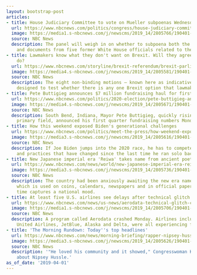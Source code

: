 ```yaml
---
layout: bootstrap-post
articles:
- title: House Judiciary Committee to vote on Mueller subpoenas Wednesday
  url: https://www.nbcnews.com/politics/congress/house-judiciary-committee-vote-mueller-subpoenas-wednesday-n989456
  image: https://media1.s-nbcnews.com/j/newscms/2019_14/2805766/190401-house-judiciary-committee-jerrold-nadler-mn-0835_64f4b05fe2ea04be6a8eb3cbb1e1f8d9.nbcnews-fp-1200-630.jpg
  source: NBC News
  description: The panel will weigh in on whether to subpoena both the report itself
    and documents from five former White House officials related to the investigation.
- title: Lawmakers know what they don't want on Brexit. Will they agree on what they
    do?
  url: https://www.nbcnews.com/storyline/brexit-referendum/brexit-parliament-again-set-vote-e-u-divorce-options-n989406
  image: https://media4.s-nbcnews.com/j/newscms/2019_14/2805581/190401-brexit-westminster-mc-1008_a57449d6697e5c14cae612d5133e8018.nbcnews-fp-1200-630.JPG
  source: NBC News
  description: The eight non-binding motions — known here as indicative votes — are
    designed to test whether there is any one Brexit option that lawmakers will support.
- title: Pete Buttigieg announces $7 million fundraising haul for first quarter
  url: https://www.nbcnews.com/politics/2020-election/pete-buttigieg-announces-7-million-fundraising-haul-first-quarter-n989426
  image: https://media4.s-nbcnews.com/j/newscms/2019_14/2805671/190401-buttigieg-mc-1233_d48797f8764be718f962bb32a6b3e79d.nbcnews-fp-1200-630.JPG
  source: NBC News
  description: South Bend, Indiana, Mayor Pete Buttigieg, quickly rising in the Democratic
    primary field, announced his first quarter fundraising numbers Monday morning.
- title: How this weekend exposed Biden's generational challenges
  url: https://www.nbcnews.com/politics/meet-the-press/how-weekend-exposed-biden-s-generational-challenges-n989451
  image: https://media3.s-nbcnews.com/j/newscms/2019_14/2805616/190401-joe-biden-mc-1210_6df3ddbde64b15d38ece3046cd4344cd.nbcnews-fp-1200-630.JPG
  source: NBC News
  description: If Joe Biden jumps into the 2020 race, he has to compete against norms
    and practices that have changed since the last time he ran solo back in 2007-2008.
- title: New Japanese imperial era 'Reiwa' takes name from ancient poetry
  url: https://www.nbcnews.com/news/world/new-japanese-imperial-era-reiwa-takes-name-ancient-poetry-n989436
  image: https://media3.s-nbcnews.com/j/newscms/2019_14/2805736/190401-japan-imperial-era-mn-0810_7623d6eb74300f3842d343bd9ccedcc1.nbcnews-fp-1200-630.jpg
  source: NBC News
  description: The country had been anxiously awaiting the new era name, or "gengo,"
    which is used on coins, calendars, newspapers and in official paperwork, and over
    time captures a national mood.
- title: At least five U.S. airlines see delays after technical glitch
  url: https://www.nbcnews.com/news/us-news/aerodata-technical-glitch-causes-flight-delays-least-five-u-s-n989431
  image: https://media1.s-nbcnews.com/j/newscms/2019_14/2805706/190401-flight-delays-mn-0750_821580c78f1557e366412e275954325c.nbcnews-fp-1200-630.jpg
  source: NBC News
  description: A program called Aerodata crashed Monday. Airlines including Southwest,
    United Airlines, JetBlue, Alaska and Delta, were all experiencing flight delays.
- title: 'The Morning Rundown: Today''s top headlines'
  url: https://www.nbcnews.com/news/morning-briefing/rapper-nipsey-hussle-remembered-biden-final-four-morning-rundown-n989416
  image: https://media3.s-nbcnews.com/j/newscms/2019_14/2805626/190401-nispey-hussle-mc-1216_39c04cea049b131cf461aad97c2ee14c.nbcnews-fp-1200-630.JPG
  source: NBC News
  description: '"He loved his community and it showed," Congresswoman Karen Bass tweeted
    about Nipsey Hussle.'
as_of_date: '2019-04-01'
---
```


